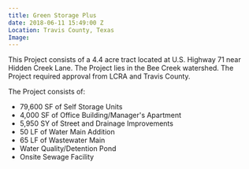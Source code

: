 ```yaml
---
title: Green Storage Plus
date: 2018-06-11 15:49:00 Z
Location: Travis County, Texas
Image: 
---
```


This Project consists of a 4.4 acre tract located at U.S. Highway 71 near Hidden Creek Lane.  The Project lies in the Bee Creek watershed.  The Project required approval from LCRA and Travis County. 

The Project consists of:
* 79,600 SF of Self Storage Units
* 4,000 SF of Office Building/Manager's Apartment
* 5,950 SY of Street and Drainage Improvements
* 50 LF of Water Main Addition
* 65 LF of Wastewater Main
* Water Quality/Detention Pond
* Onsite Sewage Facility